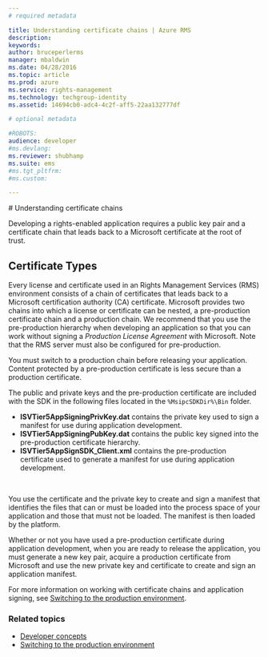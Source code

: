 ```yaml
---
# required metadata

title: Understanding certificate chains | Azure RMS
description:
keywords:
author: bruceperlerms
manager: mbaldwin
ms.date: 04/28/2016
ms.topic: article
ms.prod: azure
ms.service: rights-management
ms.technology: techgroup-identity
ms.assetid: 14694cb0-adc4-4c2f-aff5-22aa132777df

# optional metadata

#ROBOTS:
audience: developer
#ms.devlang:
ms.reviewer: shubhamp
ms.suite: ems
#ms.tgt_pltfrm:
#ms.custom:

---
```


﻿# Understanding certificate chains

Developing a rights-enabled application requires a public key pair and a certificate chain that leads back to a Microsoft certificate at the root of trust.

## Certificate Types

Every license and certificate used in an Rights Management Services (RMS) environment consists of a chain of certificates that leads back to a Microsoft certification authority (CA) certificate. Microsoft provides two chains into which a license or certificate can be nested, a pre-production certificate chain and a production chain. We recommend that you use the pre-production hierarchy when developing an application so that you can work without signing a *Production License Agreement* with Microsoft. Note that the RMS server must also be configured for pre-production.

You must switch to a production chain before releasing your application. Content protected by a pre-production certificate is less secure than a production certificate.

The public and private keys and the pre-production certificate are included with the SDK in the following files located in the `%MsipcSDKDir%\Bin` folder.

- **ISVTier5AppSigningPrivKey.dat** contains the private key used to sign a manifest for use during application development.
- **ISVTier5AppSigningPubKey.dat** contains the public key signed into the pre-production certificate hierarchy.
- **ISVTier5AppSignSDK_Client.xml** contains the pre-production certificate used to generate a manifest for use during application development.

 

You use the certificate and the private key to create and sign a manifest that identifies the files that can or must be loaded into the process space of your application and those that must not be loaded. The manifest is then loaded by the platform.

Whether or not you have used a pre-production certificate during application development, when you are ready to release the application, you must generate a new key pair, acquire a production certificate from Microsoft and use the new private key and certificate to create and sign an application manifest.

For more information on working with certificate chains and application signing, see [Switching to the production environment](switching_to_the_production_environment.md).

### Related topics

* [Developer concepts](ad-rms-concepts-nav.md)
* [Switching to the production environment](switching_to_the_production_environment.md)
 

 
